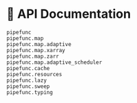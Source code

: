 # 📜 API Documentation

```{toctree}
pipefunc
pipefunc.map
pipefunc.map.adaptive
pipefunc.map.xarray
pipefunc.map.zarr
pipefunc.map.adaptive_scheduler
pipefunc.cache
pipefunc.resources
pipefunc.lazy
pipefunc.sweep
pipefunc.typing
```
